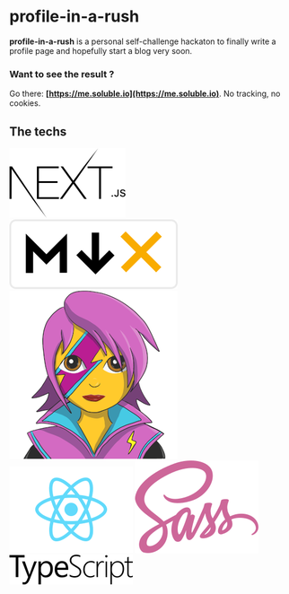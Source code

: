 # profile-in-a-rush

**profile-in-a-rush** is a personal self-challenge hackaton to finally write a profile page
and hopefully start a blog very soon.

### Want to see the result ?

Go there: **[https://me.soluble.io](https://me.soluble.io)**. No tracking, no cookies.

## The techs

![](./public/images/logos/technos/nextjs.png)
![](./public/images/logos/technos/mdx.png)
![](./public/images/logos/technos/emotion-styled.png)
![](./public/images/logos/technos/reactjs.png)
![](./public/images/logos/technos/sass.png)
![](./public/images/logos/technos/typescript.png)
